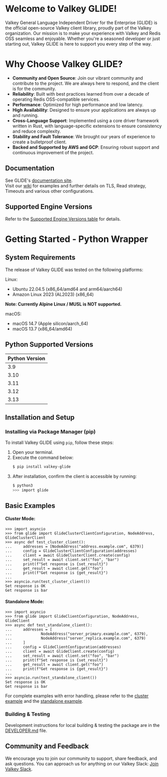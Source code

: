 # Welcome to Valkey GLIDE!

Valkey General Language Independent Driver for the Enterprise (GLIDE) is the official open-source Valkey client library, proudly part of the Valkey organization. Our mission is to make your experience with Valkey and Redis OSS seamless and enjoyable. Whether you're a seasoned developer or just starting out, Valkey GLIDE is here to support you every step of the way.

# Why Choose Valkey GLIDE?

- **Community and Open Source**: Join our vibrant community and contribute to the project. We are always here to respond, and the client is for the community.
- **Reliability**: Built with best practices learned from over a decade of operating Redis OSS-compatible services.
- **Performance**: Optimized for high performance and low latency.
- **High Availability**: Designed to ensure your applications are always up and running.
- **Cross-Language Support**: Implemented using a core driver framework written in Rust, with language-specific extensions to ensure consistency and reduce complexity.
- **Stability and Fault Tolerance**: We brought our years of experience to create a bulletproof client.
- **Backed and Supported by AWS and GCP**: Ensuring robust support and continuous improvement of the project.

## Documentation

See GLIDE's [documentation site](https://valkey.io/valkey-glide/).  
Visit our [wiki](https://github.com/valkey-io/valkey-glide/wiki/Python-wrapper) for examples and further details on TLS, Read strategy, Timeouts and various other configurations.

## Supported Engine Versions

Refer to the [Supported Engine Versions table](https://github.com/valkey-io/valkey-glide/blob/main/README.md#supported-engine-versions) for details.

# Getting Started - Python Wrapper

## System Requirements

The release of Valkey GLIDE was tested on the following platforms:

Linux:

-   Ubuntu 22.04.5 (x86_64/amd64 and arm64/aarch64)
-   Amazon Linux 2023 (AL2023) (x86_64)

**Note: Currently Alpine Linux / MUSL is NOT supported.**

macOS:

-   macOS 14.7 (Apple silicon/aarch_64)
-   macOS 13.7 (x86_64/amd64)

## Python Supported Versions

| Python Version |
|----------------|
| 3.9            |
| 3.10           |
| 3.11           |
| 3.12           |
| 3.13           |

## Installation and Setup

### Installing via Package Manager (pip)

To install Valkey GLIDE using `pip`, follow these steps:

1. Open your terminal.
2. Execute the command below:
    ```bash
    $ pip install valkey-glide
    ```
3. After installation, confirm the client is accessible by running:
    ```bash
    $ python3
    >>> import glide
    ```

## Basic Examples

#### Cluster Mode:

```python:
>>> import asyncio
>>> from glide import GlideClusterClientConfiguration, NodeAddress, GlideClusterClient
>>> async def test_cluster_client():
...     addresses = [NodeAddress("address.example.com", 6379)]
...     config = GlideClusterClientConfiguration(addresses)
...     client = await GlideClusterClient.create(config)
...     set_result = await client.set("foo", "bar")
...     print(f"Set response is {set_result}")
...     get_result = await client.get("foo")
...     print(f"Get response is {get_result}")
... 
>>> asyncio.run(test_cluster_client())
Set response is OK
Get response is bar
```

#### Standalone Mode:

```python:
>>> import asyncio
>>> from glide import GlideClientConfiguration, NodeAddress, GlideClient
>>> async def test_standalone_client():
...     addresses = [
...             NodeAddress("server_primary.example.com", 6379),
...             NodeAddress("server_replica.example.com", 6379)
...     ]
...     config = GlideClientConfiguration(addresses)
...     client = await GlideClient.create(config)
...     set_result = await client.set("foo", "bar")
...     print(f"Set response is {set_result}")
...     get_result = await client.get("foo")
...     print(f"Get response is {get_result}")
... 
>>> asyncio.run(test_standalone_client())
Set response is OK
Get response is bar
```

For complete examples with error handling, please refer to the [cluster example](https://github.com/valkey-io/valkey-glide/blob/main/examples/python/cluster_example.py) and the [standalone example](https://github.com/valkey-io/valkey-glide/blob/main/examples/python/standalone_example.py).


### Building & Testing

Development instructions for local building & testing the package are in the [DEVELOPER.md](https://github.com/valkey-io/valkey-glide/blob/main/python/DEVELOPER.md#build-from-source) file.

## Community and Feedback

We encourage you to join our community to support, share feedback, and ask questions. You can approach us for anything on our Valkey Slack: [Join Valkey Slack](https://join.slack.com/t/valkey-oss-developer/shared_invite/zt-2nxs51chx-EB9hu9Qdch3GMfRcztTSkQ).

